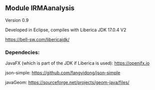 ## Module IRMAanalysis 

Version 0.9

Developed in Eclipse, compiles with Liberica JDK 17.0.4 V2

https://bell-sw.com/libericajdk/



### Dependecies:

JavaFX (which is part of the JDK if Liberica is used): https://openjfx.io

json-simple: https://github.com/fangyidong/json-simple

javaGeom: https://sourceforge.net/projects/geom-java/files/




